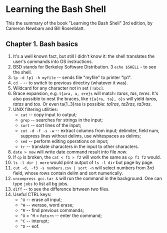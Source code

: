# Learning the Bash Shell


This the summary of the book "Learning the Bash Shell" 3rd edition, by Cameron Newbam and Bill Rosenblatt.


## Chapter 1. Bash basics

1. It's a well known fact, but still I didn't know it: the shell translates the user's commands into OS instructions.
2. BSD stands for Berkeley Software Distribution.
3 `echo $SHELL` - to see the shell.
4. `lp -d lp1 -h myfile` -- sends file "myfile" to printer "lp1".
5. `cd -` -- to switch to previous directiry (whatever it was).
6. Wildcard for any character not in set `[!abc]`.
7. Brace expansion, e.g. `t{ara, a, ere}s` will match: *taras*, *tas*, *teres*. It's also possible to nest the braces, like `t{a{ra, ta}, o}s` will yield *taras*, *tatas* and *tos*. Or even ta{1..3}ras is possible: *ta1ras, ta2ras, ta3ras*.
8. UNIX filtering utilities:
   - `cat` -- copy input to output;
   - `grep` -- searches for strings in the input;
   - `sort` -- sort lines of the input;
   - `cut -d -f -s -w` -- extract columns from input; delimiter, field num, suppress lines without delims, use whitespaces as delims;
   - `sed` -- perform editing operations on input;
   - `tr` -- translate characters in the input to other characters.
9. `date > now` will write date command result into file *now*.
10. If `cp` is broken, the `cat < f1 > f2` will work the same as `cp f1 f2` would.
11. `ls -l dir | more` would print output of `ls -l dir` but page by page.
12. `cut -d, -f3 -s numbers.csv | sort -n` will select numbers from 3rd field, whose rows contain delim and sort numerically.
13. `uncompress gcc.tar &` will run the command in the background. One can type `jobs` to list all bg jobs.
14. `diff` -- to see the difference brtween two files.
15. Useful CTRL keys:
    - `^U` -- erase all input;
    - `^W` -- werase, word erase;
    - `^R` -- find previous commands;
    - `^O` = `^M` = `Return` -- enter the command;
    - `^C` -- interupt;
    - `^D` -- eof.
